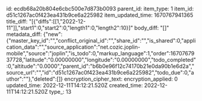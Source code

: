 id: ecdb68a20b804e6cbc500e7d873b0093
parent_id: 
item_type: 1
item_id: d51c1267ac0f423ea431b9ce6a225982
item_updated_time: 1670767941365
title_diff: "[{\"diffs\":[[1,\"2022-12-11\"]],\"start1\":0,\"start2\":0,\"length1\":0,\"length2\":10}]"
body_diff: "[]"
metadata_diff: {"new":{"master_key_id":"","conflict_original_id":"","share_id":"","is_shared":0,"application_data":"","source_application":"net.cozic.joplin-mobile","source":"joplin","is_todo":0,"markup_language":1,"order":1670767937728,"latitude":"0.00000000","longitude":"0.00000000","todo_completed":0,"altitude":"0.0000","parent_id":"b6b0e96f12c74170b21e0da90b1e6d2a","source_url":"","id":"d51c1267ac0f423ea431b9ce6a225982","todo_due":0,"author":""},"deleted":[]}
encryption_cipher_text: 
encryption_applied: 0
updated_time: 2022-12-11T14:12:21.520Z
created_time: 2022-12-11T14:12:21.520Z
type_: 13
